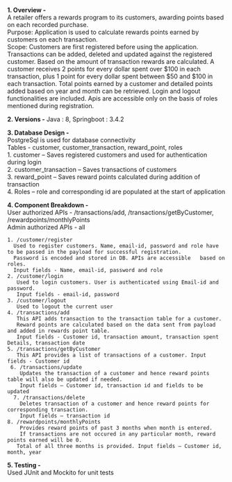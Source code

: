 **1. Overview -**  
  A retailer offers a rewards program to its customers, awarding points based on each recorded purchase.  
  Purpose: Application is used to calculate rewards points earned by customers on each transaction.   
  Scope: Customers are first registered before using the application. Transactions can be added, deleted and updated against the registered customer. Based on the amount of transaction rewards are calculated. A customer receives 2 points for every dollar spent over $100 in each transaction, plus 1 point for every dollar spent between $50 and $100 in each transaction. Total points earned by a customer and detailed points added based on year and month can be retrieved. Login and logout functionalities are included. Apis are accessible only on the basis of roles mentioned during registration.

**2. Versions -**
   Java : 8, 
   Springboot : 3.4.2

**3.  Database Design -**  
  PostgreSql is used for database connectivity  
  Tables - customer, customer_transaction, reward_point, roles  
      1.	customer – Saves registered customers and used for authentication during login  
      2.	customer_transaction – Saves transactions of customers  
      3.	reward_point – Saves reward points calculated during addition of transaction  
      4.	Roles – role and corresponding id are populated at the start of application


**4. Component Breakdown -**  
    User authorized APIs - /transactions/add, /transactions/getByCustomer, /rewardpoints/monthlyPoints  
    Admin authorized APIs - all
  
    1. /customer/register  
      Used to register customers. Name, email-id, password and role have to be passed in the payload for successful registration.  
      Password is encoded and stored in DB. APIs are accessible   based on roles.  
      Input fields - Name, email-id, password and role
    2. /customer/login
       Used to login customers. User is authenticated using Email-id and password.  
       Input fields - email-id, password
    3. /customer/logout  
       Used to logout the current user
    4. /transactions/add
       This API adds transaction to the transaction table for a customer.  
       Reward points are calculated based on the data sent from payload and added in rewards point table.  
       Input fields - Customer id, transaction amount, transaction spent Details, transaction date
    5. /transactions/getByCustomer
       This API provides a list of transactions of a customer. Input fields - Customer id
     6. /transactions/update  
        Updates the transaction of a customer and hence reward points table will also be updated if needed.  
        Input fields – Customer id, transaction id and fields to be updated
      7. /transactions/delete  
        Deletes transaction of a customer and hence reward points for corresponding transaction.  
        Input fields – transaction id
    8. /rewardpoints/monthlyPoints  
        Provides reward points of past 3 months when month is entered.  
        If transactions are not occured in any particular month, reward points earned will be 0.  
       Total of all three months is provided. Input fields – Customer id, month, year

**5. Testing -**  
   Used JUnit and Mockito for unit tests


